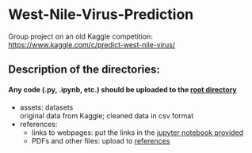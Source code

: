 # West-Nile-Virus-Prediction
Group project on an old Kaggle competition: https://www.kaggle.com/c/predict-west-nile-virus/

## Description of the directories:  
#### Any code (.py, .ipynb, etc.) should be uploaded to the [root directory](https://github.com/GA-DSI-DC-5-Team-1/West-Nile-Virus-Prediction)
- assets: datasets  
          original data from Kaggle; cleaned data in csv format
- references: 
  - links to webpages: put the links in the [jupyter notebook provided](./refereces/reference_links.ipynb)
  - PDFs and other files: upload to [references](./references)
